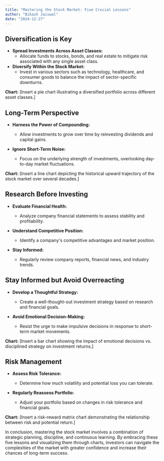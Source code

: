 ```yaml
---
title: "Mastering the Stock Market: Five Crucial Lessons"
author: "Bikash Jaiswal"
date: "2024-12-27"
---
```




## Diversification is Key
- **Spread Investments Across Asset Classes:**
  - Allocate funds to stocks, bonds, and real estate to mitigate risk associated with any single asset class.
- **Diversify Within the Stock Market:**
  - Invest in various sectors such as technology, healthcare, and consumer goods to balance the impact of sector-specific downturns.


**Chart:**
[Insert a pie chart illustrating a diversified portfolio across different asset classes.]

## Long-Term Perspective

- **Harness the Power of Compounding:**
  - Allow investments to grow over time by reinvesting dividends and capital gains.

- **Ignore Short-Term Noise:**
  - Focus on the underlying strength of investments, overlooking day-to-day market fluctuations.

**Chart:**
[Insert a line chart depicting the historical upward trajectory of the stock market over several decades.]

## Research Before Investing

- **Evaluate Financial Health:**
  - Analyze company financial statements to assess stability and profitability.

- **Understand Competitive Position:**
  - Identify a company's competitive advantages and market position.

- **Stay Informed:**
  - Regularly review company reports, financial news, and industry trends.

## Stay Informed but Avoid Overreacting

- **Develop a Thoughtful Strategy:**
  - Create a well-thought-out investment strategy based on research and financial goals.

- **Avoid Emotional Decision-Making:**
  - Resist the urge to make impulsive decisions in response to short-term market movements.

**Chart:**
[Insert a bar chart showing the impact of emotional decisions vs. disciplined strategy on investment returns.]

## Risk Management

- **Assess Risk Tolerance:**
  - Determine how much volatility and potential loss you can tolerate.

- **Regularly Reassess Portfolio:**
  - Adjust your portfolio based on changes in risk tolerance and financial goals.

**Chart:**
[Insert a risk-reward matrix chart demonstrating the relationship between risk and potential return.]

In conclusion, mastering the stock market involves a combination of strategic planning, discipline, and continuous learning. By embracing these five lessons and visualizing them through charts, investors can navigate the complexities of the market with greater confidence and increase their chances of long-term success.
